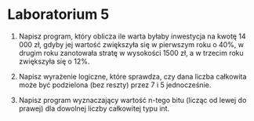 # Laboratorium 5
1. Napisz program, który oblicza ile warta byłaby inwestycja na kwotę 14 000 zł, gdyby jej wartość zwiększyła się w pierwszym roku o 40%, w drugim roku zanotowała stratę w wysokości 1500 zł, a w trzecim roku zwiększyła się o 12%.

2. Napisz wyrażenie logiczne, które sprawdza, czy dana liczba całkowita może być podzielona (bez reszty) przez 7 i 5 jednocześnie.

3. Napisz program wyznaczający wartość n-tego bitu (licząc od lewej do prawej) dla dowolnej liczby całkowitej typu int.
